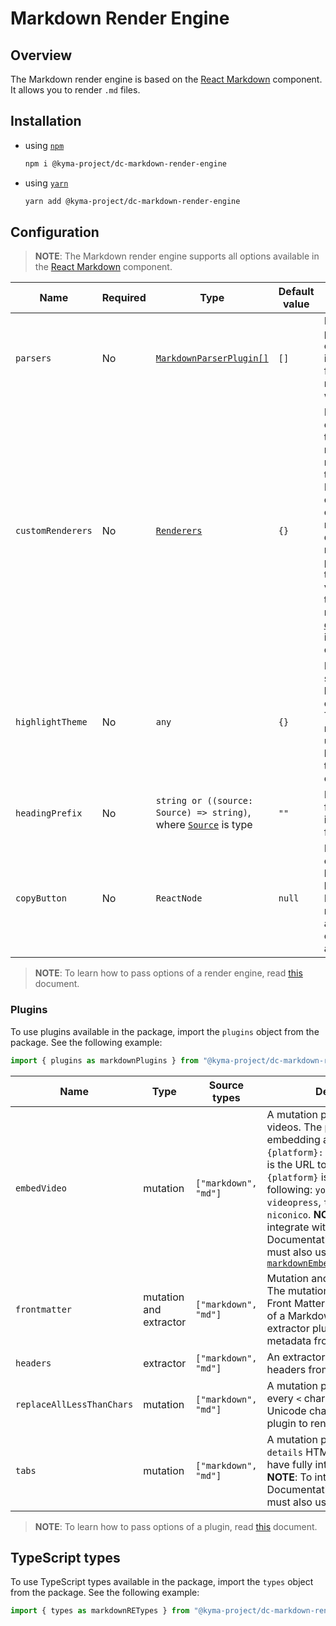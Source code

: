 # Markdown Render Engine

## Overview

The Markdown render engine is based on the [React Markdown](https://github.com/rexxars/react-markdown) component. It allows you to render `.md` files.

## Installation

- using [`npm`](https://www.npmjs.com/)
  ``` bash
  npm i @kyma-project/dc-markdown-render-engine
  ```

- using [`yarn`](https://yarnpkg.com/en/)
  ``` bash
  yarn add @kyma-project/dc-markdown-render-engine
  ```

## Configuration

 > **NOTE**: The Markdown render engine supports all options available in the [React Markdown](https://github.com/rexxars/react-markdown#options) component.

| Name | Required | Type | Default value | Description |
|---|---|---|---|---|
| `parsers` | No | [`MarkdownParserPlugin[]`](./src/types.ts#L24) | `[]` | Defines custom parsers for custom content in Markdown files. Go [here](https://github.com/aknuds1/html-to-react#with-custom-processing-instructions) to read more about write parsers. |
| `customRenderers` | No | [`Renderers`](./src/types.ts) | `{}` | Defines an object in which the keys represent the node type, and the value is a React component. The object is merged with the default renderers. The props passed to the component vary based on the type of node. See the [default](./src/renderers) implementations of renderers. |
| `highlightTheme` | No | `any` | `{}` | Defines custom styles for highlighting code blocks. The Markdown render engine uses [`PrismJS`](https://github.com/PrismJS/prism) to highlight. See the [style](https://github.com/PrismJS/prism-themes/tree/master/themes) examples. |
| `headingPrefix` | No | `string or ((source: Source) => string)`, where [`Source`](../documentation-component/src/interfaces/Source.ts) is type | `""` | Defines a prefix for any heading in a Markdown file. |
| `copyButton` | No | `ReactNode` | `null` | Defines a custom copy button in code blocks. The Markdown render engine accepts only code blocks as a value to copy. |

> **NOTE**: To learn how to pass options of a render engine, read [this](../../docs/props/render-engines.md#pass-global-options) document.

### Plugins

To use plugins available in the package, import the `plugins` object from the package. See the following example:

``` js
import { plugins as markdownPlugins } from "@kyma-project/dc-markdown-render-engine"
```

| Name | Type | Source types | Description |
|---|---|---|---|
| `embedVideo` | mutation | `["markdown", "md"]` | A mutation plugin to extract videos. The pattern for embedding a video is: `{platform}: {url}`, where `{url}` is the URL to the video, and `{platform}` is one of the following: `youtube`, `vimeo`, `videopress`, `twitch`, `twitchlive`, `niconico`. **NOTE**: To fully integrate with the Documentation component  you must also use [`markdownEmbedVideoParserPlugin`](./src/plugins/embedVideo/parserPlugin.tsx) |
| `frontmatter` | mutation and extractor | `["markdown", "md"]` | Mutation and extractor plugins. The mutation plugin removes Front Matter from the beginning of a Markdown file. The extractor plugin extracts file metadata from a Markdown file. |
| `headers` | extractor | `["markdown", "md"]` | An extractor plugin to extract headers from a Markdown file. |
| `replaceAllLessThanChars` | mutation | `["markdown", "md"]` | A mutation plugin to replace every `<` char to an appropriate Unicode character. Used the plugin to render chars properly. |
| `tabs` | mutation | `["markdown", "md"]` | A mutation plugin to extract the `details` HTML tag in order to have fully interactive tabs. **NOTE**: To integrate fully with the Documentation component you must also use [`tabsParserPlugin`](./src/plugins/tabs/parserPlugin.tsx). |

> **NOTE**: To learn how to pass options of a plugin, read [this](../../docs/props/plugins.md#pass-global-options) document.

## TypeScript types

To use TypeScript types available in the package, import the `types` object from the package. See the following example:

``` js
import { types as markdownRETypes } from "@kyma-project/dc-markdown-render-engine"
```
